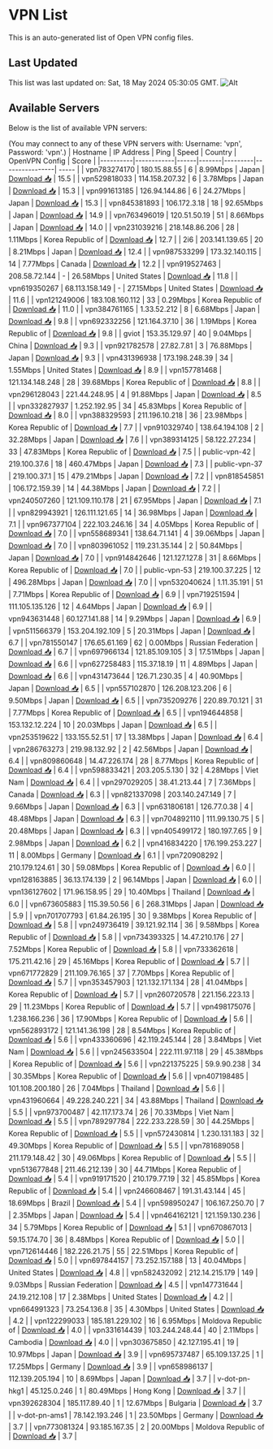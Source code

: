 # VPN List

This is an auto-generated list of Open VPN config files.

## Last Updated

This list was last updated on: Sat, 18 May 2024 05:30:05 GMT.
![Alt](https://repobeats.axiom.co/api/embed/186b98318ef1479477931607c1ad7d823f12451f.svg "Repobeats analytics image")

## Available Servers

Below is the list of available VPN servers:

(You may connect to any of these VPN servers with: Username: 'vpn', Password: 'vpn'.)
| Hostname | IP Address | Ping | Speed | Country | OpenVPN Config | Score |
|----------|------------|------|-------|---------|----------------| ----- |
| vpn783274170 | 180.15.88.55 | 6 | 8.99Mbps | Japan | [Download 📥](./configs/server_0_JP.ovpn) | 15.5 |
| vpn529818033 | 114.158.207.32 | 6 | 3.78Mbps | Japan | [Download 📥](./configs/server_1_JP.ovpn) | 15.3 |
| vpn991613185 | 126.94.144.86 | 6 | 24.27Mbps | Japan | [Download 📥](./configs/server_2_JP.ovpn) | 15.3 |
| vpn845381893 | 106.172.3.18 | 18 | 92.65Mbps | Japan | [Download 📥](./configs/server_3_JP.ovpn) | 14.9 |
| vpn763496019 | 120.51.50.19 | 51 | 8.66Mbps | Japan | [Download 📥](./configs/server_4_JP.ovpn) | 14.0 |
| vpn231039216 | 218.148.86.206 | 28 | 1.11Mbps | Korea Republic of | [Download 📥](./configs/server_5_KR.ovpn) | 12.7 |
| 2i6 | 203.141.139.65 | 20 | 8.21Mbps | Japan | [Download 📥](./configs/server_6_JP.ovpn) | 12.4 |
| vpn987533299 | 173.32.140.115 | 14 | 7.77Mbps | Canada | [Download 📥](./configs/server_7_CA.ovpn) | 12.2 |
| vpn919527463 | 208.58.72.144 | - | 26.58Mbps | United States | [Download 📥](./configs/server_8_US.ovpn) | 11.8 |
| vpn619350267 | 68.113.158.149 | - | 27.15Mbps | United States | [Download 📥](./configs/server_9_US.ovpn) | 11.6 |
| vpn121249006 | 183.108.160.112 | 33 | 0.29Mbps | Korea Republic of | [Download 📥](./configs/server_10_KR.ovpn) | 11.0 |
| vpn384761165 | 1.33.52.212 | 8 | 6.68Mbps | Japan | [Download 📥](./configs/server_11_JP.ovpn) | 9.8 |
| vpn692332256 | 121.164.37.10 | 36 | 1.19Mbps | Korea Republic of | [Download 📥](./configs/server_12_KR.ovpn) | 9.8 |
| gviot | 153.35.129.97 | 40 | 9.04Mbps | China | [Download 📥](./configs/server_13_CN.ovpn) | 9.3 |
| vpn921782578 | 27.82.7.81 | 3 | 76.88Mbps | Japan | [Download 📥](./configs/server_14_JP.ovpn) | 9.3 |
| vpn431396938 | 173.198.248.39 | 34 | 1.55Mbps | United States | [Download 📥](./configs/server_15_US.ovpn) | 8.9 |
| vpn157781468 | 121.134.148.248 | 28 | 39.68Mbps | Korea Republic of | [Download 📥](./configs/server_16_KR.ovpn) | 8.8 |
| vpn296128043 | 221.44.248.95 | 4 | 91.88Mbps | Japan | [Download 📥](./configs/server_17_JP.ovpn) | 8.5 |
| vpn332827937 | 1.252.192.95 | 34 | 45.83Mbps | Korea Republic of | [Download 📥](./configs/server_18_KR.ovpn) | 8.0 |
| vpn388329593 | 211.196.10.218 | 36 | 23.98Mbps | Korea Republic of | [Download 📥](./configs/server_19_KR.ovpn) | 7.7 |
| vpn910329740 | 138.64.194.108 | 2 | 32.28Mbps | Japan | [Download 📥](./configs/server_20_JP.ovpn) | 7.6 |
| vpn389314125 | 58.122.27.234 | 33 | 47.83Mbps | Korea Republic of | [Download 📥](./configs/server_21_KR.ovpn) | 7.5 |
| public-vpn-42 | 219.100.37.6 | 18 | 460.47Mbps | Japan | [Download 📥](./configs/server_22_JP.ovpn) | 7.3 |
| public-vpn-37 | 219.100.37.1 | 15 | 479.21Mbps | Japan | [Download 📥](./configs/server_23_JP.ovpn) | 7.2 |
| vpn818545851 | 106.172.159.39 | 14 | 44.38Mbps | Japan | [Download 📥](./configs/server_24_JP.ovpn) | 7.2 |
| vpn240507260 | 121.109.110.178 | 21 | 67.95Mbps | Japan | [Download 📥](./configs/server_25_JP.ovpn) | 7.1 |
| vpn829943921 | 126.111.121.65 | 14 | 36.98Mbps | Japan | [Download 📥](./configs/server_26_JP.ovpn) | 7.1 |
| vpn967377104 | 222.103.246.16 | 34 | 4.05Mbps | Korea Republic of | [Download 📥](./configs/server_27_KR.ovpn) | 7.0 |
| vpn558689341 | 138.64.71.141 | 4 | 39.06Mbps | Japan | [Download 📥](./configs/server_28_JP.ovpn) | 7.0 |
| vpn803961052 | 119.231.35.144 | 2 | 50.84Mbps | Japan | [Download 📥](./configs/server_29_JP.ovpn) | 7.0 |
| vpn914842646 | 121.127.127.8 | 31 | 8.66Mbps | Korea Republic of | [Download 📥](./configs/server_30_KR.ovpn) | 7.0 |
| public-vpn-53 | 219.100.37.225 | 12 | 496.28Mbps | Japan | [Download 📥](./configs/server_31_JP.ovpn) | 7.0 |
| vpn532040624 | 1.11.35.191 | 51 | 7.71Mbps | Korea Republic of | [Download 📥](./configs/server_32_KR.ovpn) | 6.9 |
| vpn719251594 | 111.105.135.126 | 12 | 4.64Mbps | Japan | [Download 📥](./configs/server_33_JP.ovpn) | 6.9 |
| vpn943631448 | 60.127.141.88 | 14 | 9.29Mbps | Japan | [Download 📥](./configs/server_34_JP.ovpn) | 6.9 |
| vpn511566379 | 153.204.192.109 | 5 | 20.31Mbps | Japan | [Download 📥](./configs/server_35_JP.ovpn) | 6.7 |
| vpn781550147 | 176.65.61.169 | 62 | 0.00Mbps | Russian Federation | [Download 📥](./configs/server_36_RU.ovpn) | 6.7 |
| vpn697966134 | 121.85.109.105 | 3 | 17.51Mbps | Japan | [Download 📥](./configs/server_37_JP.ovpn) | 6.6 |
| vpn627258483 | 115.37.18.19 | 11 | 4.89Mbps | Japan | [Download 📥](./configs/server_38_JP.ovpn) | 6.6 |
| vpn431473644 | 126.71.230.35 | 4 | 40.90Mbps | Japan | [Download 📥](./configs/server_39_JP.ovpn) | 6.5 |
| vpn557102870 | 126.208.123.206 | 6 | 9.50Mbps | Japan | [Download 📥](./configs/server_40_JP.ovpn) | 6.5 |
| vpn735209276 | 220.89.70.121 | 31 | 7.77Mbps | Korea Republic of | [Download 📥](./configs/server_41_KR.ovpn) | 6.5 |
| vpn194644858 | 153.132.12.224 | 10 | 20.03Mbps | Japan | [Download 📥](./configs/server_42_JP.ovpn) | 6.5 |
| vpn253519622 | 133.155.52.51 | 17 | 13.38Mbps | Japan | [Download 📥](./configs/server_43_JP.ovpn) | 6.4 |
| vpn286763273 | 219.98.132.92 | 2 | 42.56Mbps | Japan | [Download 📥](./configs/server_44_JP.ovpn) | 6.4 |
| vpn809860648 | 14.47.226.174 | 28 | 8.77Mbps | Korea Republic of | [Download 📥](./configs/server_45_KR.ovpn) | 6.4 |
| vpn598833421 | 203.205.5.130 | 32 | 4.28Mbps | Viet Nam | [Download 📥](./configs/server_46_VN.ovpn) | 6.4 |
| vpn297029205 | 38.41.213.44 | 7 | 7.36Mbps | Canada | [Download 📥](./configs/server_47_CA.ovpn) | 6.3 |
| vpn821337098 | 203.140.247.149 | 7 | 9.66Mbps | Japan | [Download 📥](./configs/server_48_JP.ovpn) | 6.3 |
| vpn631806181 | 126.77.0.38 | 4 | 48.48Mbps | Japan | [Download 📥](./configs/server_49_JP.ovpn) | 6.3 |
| vpn704892110 | 111.99.130.75 | 5 | 20.48Mbps | Japan | [Download 📥](./configs/server_50_JP.ovpn) | 6.3 |
| vpn405499172 | 180.197.7.65 | 9 | 2.98Mbps | Japan | [Download 📥](./configs/server_51_JP.ovpn) | 6.2 |
| vpn416834220 | 176.199.253.227 | 11 | 8.00Mbps | Germany | [Download 📥](./configs/server_52_DE.ovpn) | 6.1 |
| vpn720908292 | 210.179.124.61 | 30 | 59.08Mbps | Korea Republic of | [Download 📥](./configs/server_53_KR.ovpn) | 6.0 |
| vpn128163885 | 36.13.174.139 | 2 | 96.14Mbps | Japan | [Download 📥](./configs/server_54_JP.ovpn) | 6.0 |
| vpn136127602 | 171.96.158.95 | 29 | 10.40Mbps | Thailand | [Download 📥](./configs/server_55_TH.ovpn) | 6.0 |
| vpn673605883 | 115.39.50.56 | 6 | 268.31Mbps | Japan | [Download 📥](./configs/server_56_JP.ovpn) | 5.9 |
| vpn701707793 | 61.84.26.195 | 30 | 9.38Mbps | Korea Republic of | [Download 📥](./configs/server_57_KR.ovpn) | 5.8 |
| vpn249736419 | 39.121.92.114 | 36 | 9.58Mbps | Korea Republic of | [Download 📥](./configs/server_58_KR.ovpn) | 5.8 |
| vpn734393325 | 14.47.210.176 | 27 | 7.52Mbps | Korea Republic of | [Download 📥](./configs/server_59_KR.ovpn) | 5.8 |
| vpn733362618 | 175.211.42.16 | 29 | 45.16Mbps | Korea Republic of | [Download 📥](./configs/server_60_KR.ovpn) | 5.7 |
| vpn671772829 | 211.109.76.165 | 37 | 7.70Mbps | Korea Republic of | [Download 📥](./configs/server_61_KR.ovpn) | 5.7 |
| vpn353457903 | 121.132.171.134 | 28 | 41.04Mbps | Korea Republic of | [Download 📥](./configs/server_62_KR.ovpn) | 5.7 |
| vpn260720578 | 221.156.223.13 | 29 | 11.23Mbps | Korea Republic of | [Download 📥](./configs/server_63_KR.ovpn) | 5.7 |
| vpn498175076 | 1.238.166.236 | 36 | 17.90Mbps | Korea Republic of | [Download 📥](./configs/server_64_KR.ovpn) | 5.6 |
| vpn562893172 | 121.141.36.198 | 28 | 8.54Mbps | Korea Republic of | [Download 📥](./configs/server_65_KR.ovpn) | 5.6 |
| vpn433360696 | 42.119.245.144 | 28 | 3.84Mbps | Viet Nam | [Download 📥](./configs/server_66_VN.ovpn) | 5.6 |
| vpn245633504 | 222.111.97.118 | 29 | 45.38Mbps | Korea Republic of | [Download 📥](./configs/server_67_KR.ovpn) | 5.6 |
| vpn221375225 | 59.9.90.238 | 34 | 30.35Mbps | Korea Republic of | [Download 📥](./configs/server_68_KR.ovpn) | 5.6 |
| vpn407198485 | 101.108.200.180 | 26 | 7.04Mbps | Thailand | [Download 📥](./configs/server_69_TH.ovpn) | 5.6 |
| vpn431960664 | 49.228.240.221 | 34 | 43.88Mbps | Thailand | [Download 📥](./configs/server_70_TH.ovpn) | 5.5 |
| vpn973700487 | 42.117.173.74 | 26 | 70.33Mbps | Viet Nam | [Download 📥](./configs/server_71_VN.ovpn) | 5.5 |
| vpn789297784 | 222.233.228.59 | 30 | 44.25Mbps | Korea Republic of | [Download 📥](./configs/server_72_KR.ovpn) | 5.5 |
| vpn572430814 | 1.230.131.183 | 32 | 49.30Mbps | Korea Republic of | [Download 📥](./configs/server_73_KR.ovpn) | 5.5 |
| vpn781689058 | 211.179.148.42 | 30 | 49.06Mbps | Korea Republic of | [Download 📥](./configs/server_74_KR.ovpn) | 5.5 |
| vpn513677848 | 211.46.212.139 | 30 | 44.71Mbps | Korea Republic of | [Download 📥](./configs/server_75_KR.ovpn) | 5.4 |
| vpn919171520 | 210.179.77.19 | 32 | 45.85Mbps | Korea Republic of | [Download 📥](./configs/server_76_KR.ovpn) | 5.4 |
| vpn246608467 | 191.31.43.144 | 45 | 18.69Mbps | Brazil | [Download 📥](./configs/server_77_BR.ovpn) | 5.4 |
| vpn598950247 | 106.167.250.70 | 7 | 2.35Mbps | Japan | [Download 📥](./configs/server_78_JP.ovpn) | 5.4 |
| vpn464162121 | 121.159.130.236 | 34 | 5.79Mbps | Korea Republic of | [Download 📥](./configs/server_79_KR.ovpn) | 5.1 |
| vpn670867013 | 59.15.174.70 | 36 | 8.48Mbps | Korea Republic of | [Download 📥](./configs/server_80_KR.ovpn) | 5.0 |
| vpn712614446 | 182.226.21.75 | 55 | 22.51Mbps | Korea Republic of | [Download 📥](./configs/server_81_KR.ovpn) | 5.0 |
| vpn697844157 | 73.252.157.188 | 13 | 40.04Mbps | United States | [Download 📥](./configs/server_82_US.ovpn) | 4.8 |
| vpn582432092 | 212.14.215.179 | 149 | 9.03Mbps | Russian Federation | [Download 📥](./configs/server_83_RU.ovpn) | 4.5 |
| vpn147731644 | 24.19.212.108 | 17 | 2.38Mbps | United States | [Download 📥](./configs/server_84_US.ovpn) | 4.2 |
| vpn664991323 | 73.254.136.8 | 35 | 4.30Mbps | United States | [Download 📥](./configs/server_85_US.ovpn) | 4.2 |
| vpn122299033 | 185.181.229.102 | 16 | 6.95Mbps | Moldova Republic of | [Download 📥](./configs/server_86_MD.ovpn) | 4.0 |
| vpn331614439 | 103.244.248.44 | 40 | 2.11Mbps | Cambodia | [Download 📥](./configs/server_87_KH.ovpn) | 4.0 |
| vpn303675850 | 42.127.195.41 | 19 | 10.97Mbps | Japan | [Download 📥](./configs/server_88_JP.ovpn) | 3.9 |
| vpn695737487 | 65.109.137.25 | 1 | 17.25Mbps | Germany | [Download 📥](./configs/server_89_DE.ovpn) | 3.9 |
| vpn658986137 | 112.139.205.194 | 10 | 8.69Mbps | Japan | [Download 📥](./configs/server_90_JP.ovpn) | 3.7 |
| v-dot-pn-hkg1 | 45.125.0.246 | 1 | 80.49Mbps | Hong Kong | [Download 📥](./configs/server_91_HK.ovpn) | 3.7 |
| vpn392628304 | 185.117.89.40 | 1 | 12.67Mbps | Bulgaria | [Download 📥](./configs/server_92_BG.ovpn) | 3.7 |
| v-dot-pn-ams1 | 78.142.193.246 | 1 | 23.50Mbps | Germany | [Download 📥](./configs/server_93_DE.ovpn) | 3.7 |
| vpn773081324 | 93.185.167.35 | 2 | 20.00Mbps | Moldova Republic of | [Download 📥](./configs/server_94_MD.ovpn) | 3.7 |
